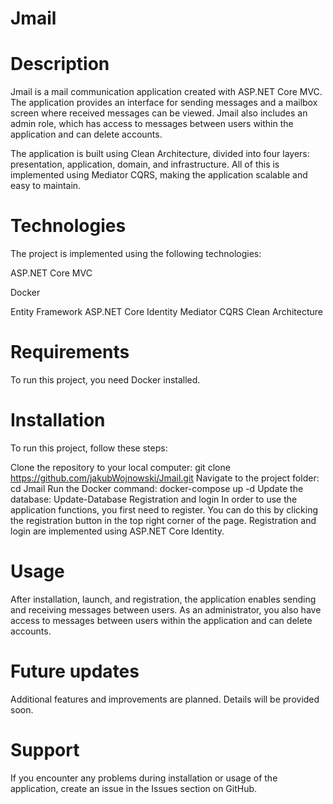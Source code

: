 # Jmail
# Description
Jmail is a mail communication application created with ASP.NET Core MVC. The application provides an interface for sending messages and a mailbox screen where received messages can be viewed. Jmail also includes an admin role, which has access to messages between users within the application and can delete accounts.

The application is built using Clean Architecture, divided into four layers: presentation, application, domain, and infrastructure. All of this is implemented using Mediator CQRS, making the application scalable and easy to maintain.

# Technologies
The project is implemented using the following technologies:

ASP.NET Core MVC

Docker

Entity Framework
ASP.NET Core Identity
Mediator CQRS
Clean Architecture

# Requirements
To run this project, you need Docker installed.

# Installation
To run this project, follow these steps:

Clone the repository to your local computer:
git clone https://github.com/jakubWojnowski/Jmail.git
Navigate to the project folder:
cd Jmail
Run the Docker command:
docker-compose up -d
Update the database:
Update-Database
Registration and login
In order to use the application functions, you first need to register. You can do this by clicking the registration button in the top right corner of the page. Registration and login are implemented using ASP.NET Core Identity.

# Usage
After installation, launch, and registration, the application enables sending and receiving messages between users. As an administrator, you also have access to messages between users within the application and can delete accounts.

# Future updates
Additional features and improvements are planned. Details will be provided soon.

# Support
If you encounter any problems during installation or usage of the application, create an issue in the Issues section on GitHub.

